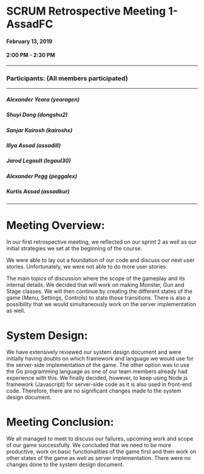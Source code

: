 # SCRUM Retrospective Meeting 1- AssadFC

#### February 13, 2019
#### 2:00 PM - 2:30 PM
---
### Participants: (All members participated)
***
##### Alexander Yeara (yearagen)
##### Shuyi Dong (dongshu2)
##### Sanjar Kairosh (kairoshs)
##### Illya Assad (assadill)
##### Jarod Legault (legaul30)
##### Alexander Pegg (peggalex)
##### Kurtis Assad (assadkur)
***


# Meeting Overview:

In our first retrospective meeting, we reflected on our sprint 2 as well as our initial strategies we set at the beginning of the course.

We were able to lay out a foundation of our code and discuss our next user stories. Unfortunately, we were not able to do more user stories.

The main topics of discussion where the scope of the gameplay and its internal details. We decided that will work on making Monster, Gun and Stage classes. We will then continue by creating the different states of the game (Menu, Settings, Controls) to state those transitions. There is also a possibility that we would simultaneously work on the server implementation as well. 

# System Design:

We have extensively reviewed our system design document and were initially having doubts on which framework and language we would use for the server-side implementation of the game. The other option was to use the Go programming language as one of our team members already had experience with this. We finally decided, however, to keep using Node.js framework (Javascript) for server-side code as it is also used in front-end code. Therefore, there are no significant changes made to the system design document.


# Meeting Conclusion:

We all managed to meet to discuss our failures, upcoming work and scope of our game successfully. We concluded that we need to be more productive, work on basic functionalities of the game first and then work on other states of the game as well as server implementation. There were no changes done to the system design document.
